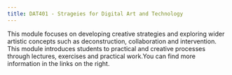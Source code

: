 ```yaml
---
title: DAT401 - Strageies for Digital Art and Technology
---
```


This module focuses on developing creative strategies and exploring wider artistic concepts such as deconstruction, collaboration and intervention. This module introduces students to practical and creative processes through lectures, exercises and practical work.You can find more information in the links on the right.